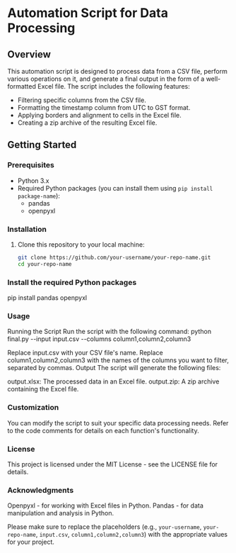 # Automation Script for Data Processing

## Overview
This automation script is designed to process data from a CSV file, perform various operations on it, and generate a final output in the form of a well-formatted Excel file. The script includes the following features:

- Filtering specific columns from the CSV file.
- Formatting the timestamp column from UTC to GST format.
- Applying borders and alignment to cells in the Excel file.
- Creating a zip archive of the resulting Excel file.

## Getting Started

### Prerequisites
- Python 3.x
- Required Python packages (you can install them using `pip install package-name`):
  - pandas
  - openpyxl

### Installation
1. Clone this repository to your local machine:

   ```bash
   git clone https://github.com/your-username/your-repo-name.git
   cd your-repo-name

### Install the required Python packages
pip install pandas openpyxl

### Usage
Running the Script
Run the script with the following command:
python final.py --input input.csv --columns column1,column2,column3

Replace input.csv with your CSV file's name.
Replace column1,column2,column3 with the names of the columns you want to filter, separated by commas.
Output
The script will generate the following files:

output.xlsx: The processed data in an Excel file.
output.zip: A zip archive containing the Excel file.

### Customization
You can modify the script to suit your specific data processing needs. Refer to the code comments for details on each function's functionality.

### License
This project is licensed under the MIT License - see the LICENSE file for details.

### Acknowledgments
Openpyxl - for working with Excel files in Python.
Pandas - for data manipulation and analysis in Python.


Please make sure to replace the placeholders (e.g., `your-username`, `your-repo-name`, `input.csv`, `column1,column2,column3`) with the appropriate values for your project.

